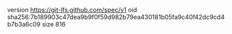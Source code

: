 version https://git-lfs.github.com/spec/v1
oid sha256:7b189903c47dea9b9f0f59d982b79ea430181b05fa9c40f42dc9cd4b7b3a6c09
size 816
